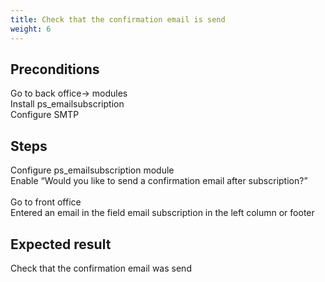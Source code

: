 ```yaml
---
title: Check that the confirmation email is send
weight: 6
---
```


## Preconditions

Go to back office-> modules<br />
Install ps_emailsubscription<br />
Configure SMTP
## Steps

Configure ps_emailsubscription module<br />
Enable  “Would you like to send a confirmation email after subscription?”<br />
<br />
Go to front office<br />
Entered an email in the field email subscription in the left column or footer 

## Expected result

Check that the confirmation email was send


